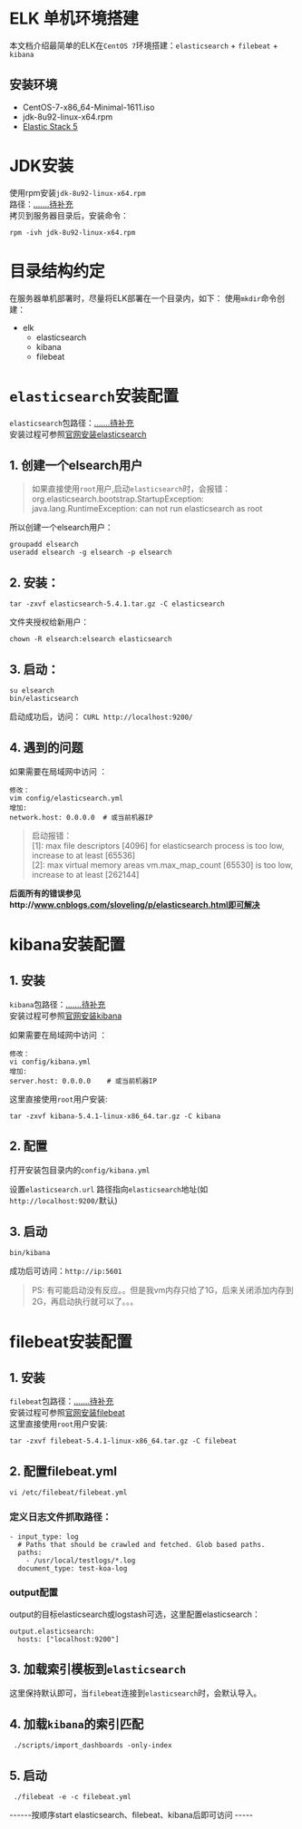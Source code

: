 # ELK 单机环境搭建  
本文档介绍最简单的ELK在`CentOS 7`环境搭建：`elasticsearch` + `filebeat` + `kibana`  

## 安装环境  
* CentOS-7-x86_64-Minimal-1611.iso  
* jdk-8u92-linux-x64.rpm  
* [Elastic Stack 5](https://www.elastic.co/cn/products)

# JDK安装  

使用rpm安装`jdk-8u92-linux-x64.rpm`  
路径：[.......待补充]()  
拷贝到服务器目录后，安装命令：  
```    
rpm -ivh jdk-8u92-linux-x64.rpm
```  


# 目录结构约定     
在服务器单机部署时，尽量将ELK部署在一个目录内，如下：
使用`mkdir`命令创建：  
* elk  
	- elasticsearch    
	- kibana  
	- filebeat
  
# `elasticsearch`安装配置  
`elasticsearch`包路径：[.......待补充]()     
安装过程可参照[官网安装elasticsearch](https://www.elastic.co/downloads/elasticsearch) 

## 1. 创建一个elsearch用户
>	如果直接使用`root`用户,启动`elasticsearch`时，会报错：      
org.elasticsearch.bootstrap.StartupException:  
java.lang.RuntimeException: can not run elasticsearch as root    

所以创建一个elsearch用户：  
``` shell
groupadd elsearch
useradd elsearch -g elsearch -p elsearch    
```  
## 2. 安装：  
```  shell
tar -zxvf elasticsearch-5.4.1.tar.gz -C elasticsearch
```  
	
文件夹授权给新用户：  
```  
chown -R elsearch:elsearch elasticsearch  
```

	
## 3. 启动：  
```  
su elsearch  
bin/elasticsearch  
```    
启动成功后，访问：  `CURL http://localhost:9200/`  

## 4. 遇到的问题
	
如果需要在局域网中访问 ：  
```  
修改：
vim config/elasticsearch.yml
增加:  
network.host: 0.0.0.0  # 或当前机器IP  
```  

> 启动报错：  
	[1]: max file descriptors [4096] for elasticsearch process is too low, increase to at least [65536]  
	[2]: max virtual memory areas vm.max_map_count [65530] is too low, increase to at least [262144]


**后面所有的错误参见http://www.cnblogs.com/sloveling/p/elasticsearch.html即可解决**    

  

# kibana安装配置  
  
## 1. 安装  

`kibana`包路径：[.......待补充]()     
安装过程可参照[官网安装kibana](https://www.elastic.co/downloads/kibana) 

如果需要在局域网中访问 ：  
```  
修改：
vi config/kibana.yml
增加:  
server.host: 0.0.0.0    # 或当前机器IP  
```   

这里直接使用`root`用户安装:  

```  shell
tar -zxvf kibana-5.4.1-linux-x86_64.tar.gz -C kibana
```  
## 2. 配置     
打开安装包目录内的`config/kibana.yml`  

设置`elasticsearch.url` 路径指向`elasticsearch`地址(如`http://localhost:9200/`默认)

## 3. 启动  
```  
bin/kibana    
```  
成功后可访问：`http://ip:5601`  

> PS: 有可能启动没有反应。。但是我vm内存只给了1G，后来关闭添加内存到2G，再启动执行就可以了。。。

# filebeat安装配置
## 1. 安装  

`filebeat`包路径：[.......待补充]()     
安装过程可参照[官网安装filebeat](https://www.elastic.co/downloads/beats/filebeat)   
  这里直接使用`root`用户安装:    
```  shell
tar -zxvf filebeat-5.4.1-linux-x86_64.tar.gz -C filebeat
```  
## 2. 配置filebeat.yml    
```  
vi /etc/filebeat/filebeat.yml  
```    
### 定义日志文件抓取路径：    
```  
- input_type: log
  # Paths that should be crawled and fetched. Glob based paths.
  paths:
    - /usr/local/testlogs/*.log
  document_type: test-koa-log 
```    
### output配置
output的目标elasticsearch或logstash可选，这里配置elasticsearch：  
```    
output.elasticsearch:
  hosts: ["localhost:9200"]
```  

## 3. 加载索引模板到`elasticsearch`  
这里保持默认即可，当`filebeat`连接到`elasticsearch`时，会默认导入。  

## 4. 加载`kibana`的索引匹配 
```  
 ./scripts/import_dashboards -only-index   
```
## 5. 启动    
```  
 ./filebeat -e -c filebeat.yml  
```


------按顺序start elasticsearch、filebeat、kibana后即可访问 -----



  
  

  
  